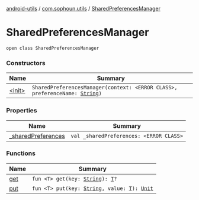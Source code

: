 [android-utils](../../index.md) / [com.sophoun.utils](../index.md) / [SharedPreferencesManager](./index.md)

# SharedPreferencesManager

`open class SharedPreferencesManager`

### Constructors

| Name | Summary |
|---|---|
| [&lt;init&gt;](-init-.md) | `SharedPreferencesManager(context: <ERROR CLASS>, preferenceName: `[`String`](https://kotlinlang.org/api/latest/jvm/stdlib/kotlin/-string/index.html)`)` |

### Properties

| Name | Summary |
|---|---|
| [_sharedPreferences](_shared-preferences.md) | `val _sharedPreferences: <ERROR CLASS>` |

### Functions

| Name | Summary |
|---|---|
| [get](get.md) | `fun <T> get(key: `[`String`](https://kotlinlang.org/api/latest/jvm/stdlib/kotlin/-string/index.html)`): `[`T`](get.md#T)`?` |
| [put](put.md) | `fun <T> put(key: `[`String`](https://kotlinlang.org/api/latest/jvm/stdlib/kotlin/-string/index.html)`, value: `[`T`](put.md#T)`): `[`Unit`](https://kotlinlang.org/api/latest/jvm/stdlib/kotlin/-unit/index.html) |
